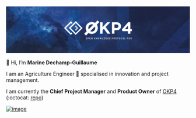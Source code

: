 ![banner](/banner.png) 

👋 Hi, I’m **Marine Dechamp-Guillaume**  

I am an Agriculture Engineer :sunflower: specialised in innovation and project management.

I am currently the **Chief Project Manager** and **Product Owner** of [OKP4](https://okp4.com/) (:octocat: [repo](https://github.com/okp4/))

[![image](https://user-images.githubusercontent.com/92780073/142393015-7f73f6d0-d03d-48ad-94f2-082440436c3d.png)](https://www.linkedin.com/in/marine-dechamp-guillaume-5b6951118/)

